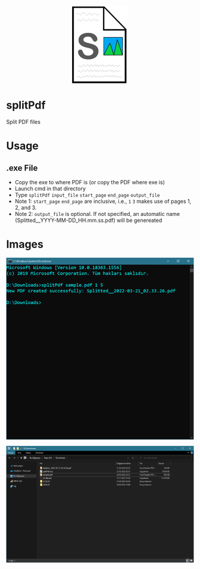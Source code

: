 <div align="center">
<img src="https://github.com/Mehmet-Emre-Dogan/splitPdf/blob/main/img.png"> </img>
<br>
</div>

# splitPdf
Split PDF files

# Usage

## .exe File 
- Copy the exe to where PDF is (or copy the PDF where exe is)
- Launch cmd in that directory
- Type `splitPdf` `input_file` `start_page` `end_page` `output_file`
- Note 1: `start_page` `end_page` are inclusive, i.e., `1` `3` makes use of pages 1, 2, and 3.
- Note 2: `output_file` is optional. If not specified, an automatic name (Splitted__YYYY-MM-DD_HH.mm.ss.pdf) will be genereated

# Images
<div align="center">
<img src="https://github.com/Mehmet-Emre-Dogan/splitPdf/blob/main/images/cmd.png"> </img>

<br>

<img src="https://github.com/Mehmet-Emre-Dogan/splitPdf/blob/main/images/window.png"> </img>
</div>
